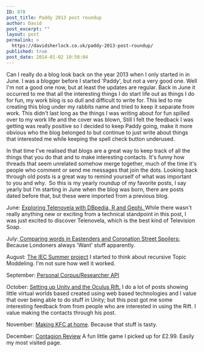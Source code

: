 ```yaml
---
ID: 878
post_title: Paddy 2013 post roundup
author: David
post_excerpt: ""
layout: post
permalink: >
  https://davidsherlock.co.uk/paddy-2013-post-roundup/
published: true
post_date: 2014-01-02 10:50:04
---
```

Can I really do a blog look back on the year 2013 when I only started in in June. I was a blogger before I started 'Paddy', but not a very good one. Well I'm not a good one now, but at least the updates are regular. Back in June it occurred to me that all the interesting things I do start life out as things I do for fun, my work blog is so dull and difficult to write for. This led to me creating this blog under my rabbits name and tried to keep it separate from work. This didn't last long as the things I was writing about for fun spilled over to my work life and the cover was blown, Still I felt the feedback I was getting was really positive so I decided to keep Paddy going, make it more obvious who the blog belonged to but continue to just write about things that interested me while keeping the spell check button underused.

In that time I've realised that blogs are a great way to keep track of all the things that you do that and to make interesting contacts. It's funny how threads that seem unrelated somehow merge together, much of the time it's people who comment or send me messages that join the dots. Looking back through old posts is a great way to remind yourself of what was important to you and why.  So this is my yearly roundup of my favorite posts, I say yearly but I'm starting in June when the blog was born, there are posts dated before that, but these were imported from a previous blog.

June: <a title="Exploring Telenovela with DBpedia, R and Gephi" href="http://davidsherlock.co.uk/exploring-telenovela-with-dbpedia-r-and-gephi/">Exploring Telenovela with DBpedia, R and Gephi. </a>While there wasn't really anything new or exciting from a technical standpoint in this post, I was just excited to discover Telenovela, which is the best kind of Television Soap.

July:<a title="Comparing word usage in documents using R" href="http://davidsherlock.co.uk/comparing-word-usage-in-text-documents-using-r-some-basics/"> Comparing words in Eastenders and Coronation Street Spoilers:</a> Because Londoners always 'Want' stuff apparently.

August: <a title="Personal Analytics: IEC R Summer Project Day 2" href="http://davidsherlock.co.uk/personal-analytics-iec-project-day-2/">The IEC Summer project</a> I started to think about recursive Topic Moddeling. I'm not sure how well it worked.

September: <a title="Personal Corpus: Update" href="http://davidsherlock.co.uk/update-personal-corpus/">Personal Corpus/Researcher API</a>

October: <a title="Unity3D Oculus Rift Plugin setup" href="http://davidsherlock.co.uk/unity3d-oculus-rift-plugin-setup/">Setting up Unity and the Oculus Rift.</a> I do a lot of posts showing little virtual worlds based created using web based technologies and I value that over being able to do stuff in Unity; but this post got me some interesting feedback from from people who are interested in using the Rift. I value making the contacts through his post.

November: <a href="http://davidsherlock.co.uk/kfc-style-food-recipes-make-home/">Making KFC at home</a>. Because that stuff is tasty.

December: <a href="http://davidsherlock.co.uk/contagion-game-beta-review/">Contagion Review</a> A fun little game I picked up for £2.99. Easily my most visited page.